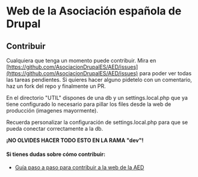 # Web de la Asociación española de Drupal

## Contribuir

Cualquiera que tenga un momento puede contribuir. Mira en [https://github.com/AsociacionDrupalES/AED/issues](https://github.com/AsociacionDrupalES/AED/issues) para poder ver todas las tareas pendientes.
Si quieres hacer alguno pidetelo con un comentario, haz un fork del repo y finalmente un PR.

En el directorio "UTIL" dispones de una db y un settings.local.php que ya tiene configurado lo necesario para pillar los files desde la web de producción (imagenes mayormente).

Recuerda personalizar la configuración de settings.local.php para que se pueda conectar correctamente a la db.

**¡NO OLVIDES HACER TODO ESTO EN LA RAMA "dev"!**

#### Si tienes dudas sobre cómo contribuir:
* [Guía paso a paso para contribuir a la web de la AED](https://github.com/AsociacionDrupalES/AED/wiki/Gu%C3%ADa-paso-a-paso-para-contribuir-a-la-web-de-la-AED)
